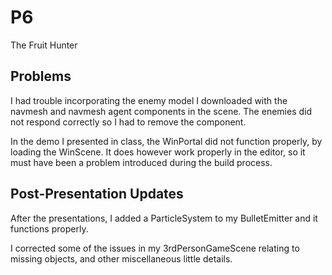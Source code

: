# P6
 The Fruit Hunter

## Problems

I had trouble incorporating the enemy model I downloaded with the navmesh and navmesh agent components in the scene. The enemies did not respond correctly so I had to remove the component.

In the demo I presented in class, the WinPortal did not function properly, by loading the WinScene. It does however work properly in the editor, so it must have been a problem introduced during the build process.

## Post-Presentation Updates

After the presentations, I added a ParticleSystem to my BulletEmitter and it functions properly.

I corrected some of the issues in my 3rdPersonGameScene relating to missing objects, and other miscellaneous little details.
